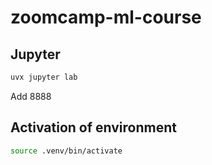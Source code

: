 # zoomcamp-ml-course

## Jupyter

```sh
uvx jupyter lab
```

Add 8888 

## Activation of environment

```sh
source .venv/bin/activate
```